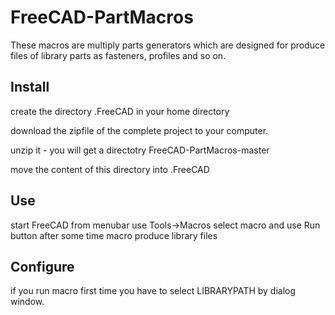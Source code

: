 # FreeCAD-PartMacros
These macros are multiply parts generators which are designed for produce
files of library parts as fasteners, profiles and so on.


Install
-------
create the directory .FreeCAD in your home directory

download the zipfile  of the complete project to your computer.

unzip it  - you will get a directotry FreeCAD-PartMacros-master

move the content of this directory  into  .FreeCAD


Use
---
start FreeCAD
from menubar use Tools->Macros select macro and use Run button
after some time macro produce library files

Configure
---------
if you run macro first time you have to select LIBRARYPATH by dialog window.
